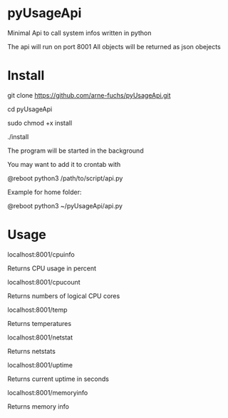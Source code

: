 # pyUsageApi
Minimal Api to call system infos written in python

The api will run on port 8001
All objects will be returned as json obejects

# Install

git clone https://github.com/arne-fuchs/pyUsageApi.git

cd pyUsageApi

sudo chmod +x install

./install


The program will be started in the background

You may want to add it to crontab with 

@reboot python3 /path/to/script/api.py 

Example for home folder:

@reboot python3 ~/pyUsageApi/api.py

# Usage

localhost:8001/cpuinfo

Returns CPU usage in percent


localhost:8001/cpucount

Returns numbers of logical CPU cores


localhost:8001/temp

Returns temperatures


localhost:8001/netstat

Returns netstats


localhost:8001/uptime

Returns current uptime in seconds


localhost:8001/memoryinfo

Returns memory info

